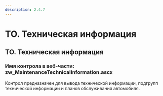 ```yaml
---
description: 2.4.7
---
```


# ТО. Техническая информация

## ТО. Техническая информация

### Имя контрола в веб-части: zw\_MaintenanceTechnicalInformation.ascx

Контрол предназначен для вывода технической информации, подгрупп технической информации и планов обслуживания автомобиля.

